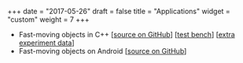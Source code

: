 +++
date = "2017-05-26"
draft = false
title = "Applications"
widget = "custom"
weight = 7
+++

* Fast-moving objects in C++ [[source on GitHub](https://github.com/tufak/fmo-cpp)] [[test bench](/files/fmo-cpp-experiment-2017-05-26.zip)] [[extra experiment data](/files/fmo-cpp-experiment-2017-05-26.zip)]
* Fast-moving objects on Android [[source on GitHub](https://github.com/tufak/fmo-android)]
